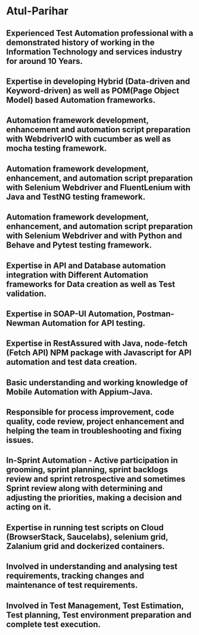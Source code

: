 # Atul-Parihar


## Experienced Test Automation professional with a demonstrated history of working in the Information Technology and services industry for around 10 Years.
## Expertise in developing Hybrid (Data-driven and Keyword-driven) as well as POM(Page Object Model) based Automation frameworks.
## Automation framework development, enhancement and automation script preparation with WebdriverIO with cucumber as well as mocha testing framework.
## Automation framework development, enhancement, and automation script preparation with Selenium Webdriver and FluentLenium with Java and TestNG testing framework.
## Automation framework development, enhancement, and automation script preparation with Selenium Webdriver and with Python and Behave and Pytest testing framework.
## Expertise in API and Database automation integration with Different Automation frameworks for Data creation as well as Test validation.
## Expertise in SOAP-UI Automation, Postman-Newman Automation for API testing.
## Expertise in RestAssured with Java, node-fetch (Fetch API) NPM package with Javascript for API automation and test data creation.
## Basic understanding and working knowledge of Mobile Automation with Appium-Java.
## Responsible for process improvement, code quality, code review, project enhancement and helping the team in troubleshooting and fixing issues.
## In-Sprint Automation - Active participation in grooming, sprint planning, sprint backlogs review and sprint retrospective and sometimes Sprint review along with determining and adjusting the priorities, making a decision and acting on it.
## Expertise in running test scripts on Cloud (BrowserStack, Saucelabs), selenium grid, Zalanium grid and dockerized containers.
## Involved in understanding and analysing test requirements, tracking changes and maintenance of test requirements.
## Involved in Test Management, Test Estimation, Test planning, Test environment preparation and complete test execution.